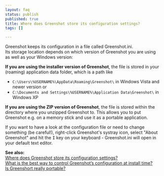 ```yaml
---
layout: faq
status: publish
published: true
title: Where does Greenshot store its configuration settings?
tags: []

---
```

<p>Greenshot keeps its configuration in a file called Greenshot.ini.<br />
Its storage location depends on which version of Greenshot you are using as well as your Windows version:</p>
<p><strong>If you are using the installer version of Greenshot</strong>, the file is stored in your (roaming) application data folder, which is a path like</p>
<ul>
<li><code>C:\Users\%USERNAME%\AppData\Roaming\Greenshot\</code> in Windows Vista and newer version or </li>
<li><code>C:\Documents and Settings\%USERNAME%\Application Data\Greenshot\</code> in Windows XP</li>
</ul>
<p><strong>If you are using the ZIP version of Greenshot</strong>, the file is stored within the directory where you unzipped Greenshot to. This allows you to put Greenshot e.g. on a memory stick and use it as a portable application.</p>
<p>If you want to have a look at the configuration file or need to change something (be careful!), right-click Greenshot's systray icon, select "About Greenshot" and hit the <kbd>I</kbd> key on your keyboard - Greenshot.ini will open in your default text editor.</p>
<p><strong>See also:</strong><br />
<a href="/faq/where-does-greenshot-store-its-configuration-settings/">Where does Greenshot store its configuration settings?</a><br />
<a href="/faq/what-is-the-best-way-to-control-greenshots-configuration-at-install-time/">What is the best way to control Greenshot’s configuration at install time?</a><br />
<a href="/faq/is-greenshort-really-portable/">Is Greenshort really portable?</a></p>
